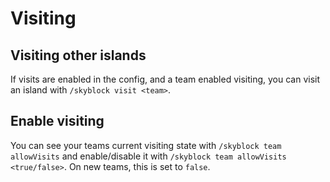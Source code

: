 # Visiting
## Visiting other islands
If visits are enabled in the config, and a team enabled visiting, you can visit an island with `/skyblock visit <team>`.

## Enable visiting
You can see your teams current visiting state with `/skyblock team allowVisits` and enable/disable it with 
`/skyblock team allowVisits <true/false>`. On new teams, this is set to `false`.